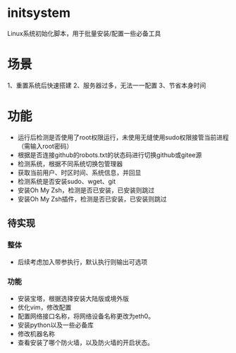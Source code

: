 # initsystem
Linux系统初始化脚本，用于批量安装/配置一些必备工具

# 场景
1、重置系统后快速搭建
2、服务器过多，无法一一配置
3、节省本身时间

# 功能
- 运行后检测是否使用了root权限运行，未使用无缝使用sudo权限接管当前进程（需输入root密码）
- 根据是否连接github的robots.txt的状态码进行切换github或gitee源
- 检测系统，根据不同系统切换包管理器
- 获取当前用户、时区时间、系统信息，并回显
- 检测系统是否安装sudo、wget、git
- 安装Oh My Zsh，检测是否已安装，已安装则跳过
- 安装Oh My Zsh插件，检测是否已安装，已安装则跳过
  
## 待实现
### 整体
- 后续考虑加入带参执行，默认执行则输出可选项
### 功能
- 安装宝塔，根据选择安装大陆版或境外版
- 优化vim，修改配置
- 配置网络接口名称，将网络设备名称更改为eth0。
- 安装python以及一些必备库
- 修改机器名称
- 查看安装了哪个防火墙，以及防火墙的开启状态。

